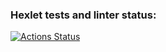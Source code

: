 ### Hexlet tests and linter status:
[![Actions Status](https://github.com/kinderjoga/php-project-lvl1/workflows/hexlet-check/badge.svg)](https://github.com/kinderjoga/php-project-lvl1/actions)